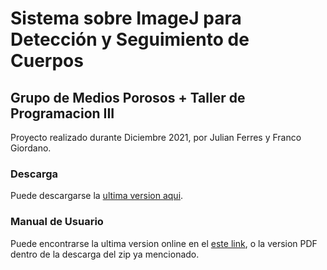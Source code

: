# Sistema sobre ImageJ para Detección y Seguimiento de Cuerpos

## Grupo de Medios Porosos + Taller de Programacion III

Proyecto realizado durante Diciembre 2021, por Julian Ferres y Franco Giordano.

### Descarga

Puede descargarse la [ultima version aqui](https://github.com/franco-giordano/fiuba-taller3-final/releases/latest/).

### Manual de Usuario

Puede encontrarse la ultima version online en el [este link](https://docs.google.com/document/d/1FN6tnjavQxsOKJhq6rNeiKLUjxKP9IRLCafyrXjftQ0/edit?usp=sharing), o la version PDF dentro de la descarga del zip ya mencionado.
